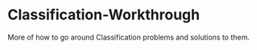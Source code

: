 # Classification-Workthrough
More of how to go around Classification problems and solutions to them.
